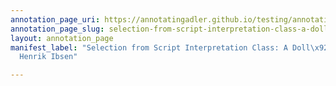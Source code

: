 ```yaml
---
annotation_page_uri: https://annotatingadler.github.io/testing/annotations/selection-from-script-interpretation-class-a-doll-s-house-by-henrik-ibsen-canvas-1-body-language.json
annotation_page_slug: selection-from-script-interpretation-class-a-doll-s-house-by-henrik-ibsen-canvas-1-body-language
layout: annotation_page
manifest_label: "Selection from Script Interpretation Class: A Doll\x92s House by
  Henrik Ibsen"

---
```

